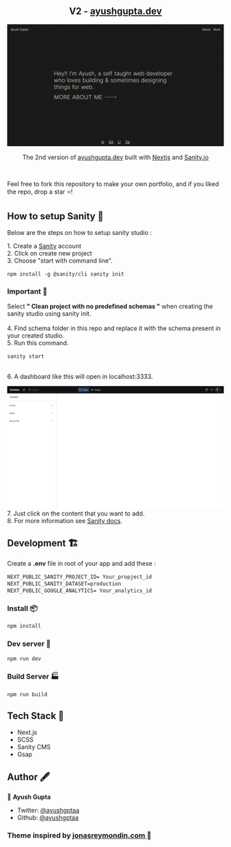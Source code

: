 <h2 align="center"> V2 - <a href='https://ayushgupta.dev'>ayushgupta.dev </a></h2>

![Ayush Gupta](githubAssets/Homepage.png)

<p align="center">
  The 2nd version of <a href="https://ayushgupta.dev" target="_blank">ayushgupta.dev</a> built with <a href="https://www.nextjs.org/" target="_blank">Nextjs</a> and <a href="https://sanity.io/" target="_blank">Sanity.io</a>
</p>
<br>

Feel free to fork this repository to make your own portfolio, and if you liked the repo, drop a star ⭐!

## How to setup Sanity 🚀

Below are the steps on how to setup sanity studio :

<p>
1. Create a <a href="https://www.sanity.io/login/sign-up">Sanity</a> account <br>
2. Click on create new project <br>
3. Choose "start with command line".

```
npm install -g @sanity/cli sanity init
```

### Important 🚨

Select **" Clean project with no predefined schemas "** when creating the sanity studio using sanity init.<br>
<br> 4. Find schema folder in this repo and replace it with the schema present in your created studio.<br> 5. Run this command.

```
sanity start
```

<br>
6. A dashboard like this will open in localhost:3333.

![Sanity desk](githubAssets/sanity.png)
<br> 7. Just click on the content that you want to add. <br> 8. For more information see <a href="https://www.sanity.io/docs">Sanity docs</a>.

## Development 🏗️

Create a **.env** file in root of your app and add these :

```
NEXT_PUBLIC_SANITY_PROJECT_ID= Your_propject_id
NEXT_PUBLIC_SANITY_DATASET=production
NEXT_PUBLIC_GOOGLE_ANALYTICS= Your_analytics_id
```

### Install 📦

```sh
npm install
```

### Dev server 🔌

```
npm run dev
```

### Build Server 🏭

```sh
npm run build
```

## Tech Stack 🔮

-   Next.js
-   SCSS
-   Sanity CMS
-   Gsap

## Author 🖋️

👤 **Ayush Gupta**

-   Twitter: [@ayushgptaa](https://twitter.com/ayushgptaa)
-   Github: [@ayushgptaa](https://github.com/ayushgptaa)

<h3>Theme inspired by <a href="https://jonasreymondin.com/">jonasreymondin.com </a> 💅 </h3>
